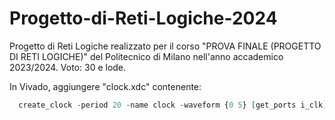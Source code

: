 # Progetto-di-Reti-Logiche-2024
Progetto di Reti Logiche realizzato per il corso "PROVA FINALE (PROGETTO DI RETI LOGICHE)" del Politecnico di Milano nell'anno accademico 2023/2024. Voto: 30 e lode.

In Vivado, aggiungere "clock.xdc" contenente:

```VHDL
  create_clock -period 20 -name clock -waveform {0 5} [get_ports i_clk]
```
